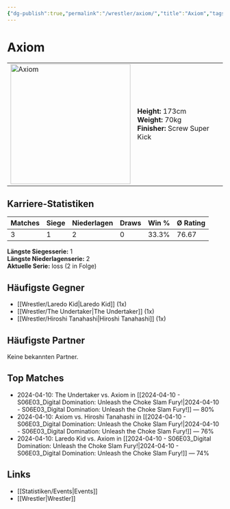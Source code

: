 ```yaml
---
{"dg-publish":true,"permalink":"/wrestler/axiom/","title":"Axiom","tags":["wrestler"],"noteIcon":""}
---
```



# Axiom

<table>
        <tr>
        <td><img src="https://github.com/CptSpaulding1980/choke-slam-wrestling/releases/download/images/Axiom.png" width="280" alt="Axiom"></td>
        <td>
        <b>Height:</b> 173cm<br>
        <b>Weight:</b> 70kg<br>
        <b>Finisher:</b> Screw Super Kick<br>
        </td>
        </tr>
        </table>
        
## Karriere-Statistiken

| Matches | Siege | Niederlagen | Draws | Win % | Ø Rating |
|---------|-------|-------------|-------|-------|-----------|
| 3 | 1 | 2 | 0 | 33.3% | 76.67 |

**Längste Siegesserie:** 1<br>**Längste Niederlagenserie:** 2<br>**Aktuelle Serie:** loss (2 in Folge)


## Häufigste Gegner
- [[Wrestler/Laredo Kid\|Laredo Kid]] (1x)
- [[Wrestler/The Undertaker\|The Undertaker]] (1x)
- [[Wrestler/Hiroshi Tanahashi\|Hiroshi Tanahashi]] (1x)

## Häufigste Partner
Keine bekannten Partner.

## Top Matches
- 2024-04-10: The Undertaker vs. Axiom in [[2024-04-10 - S06E03_Digital Domination: Unleash the Choke Slam Fury!\|2024-04-10 - S06E03_Digital Domination: Unleash the Choke Slam Fury!]] — 80%
- 2024-04-10: Axiom vs. Hiroshi Tanahashi in [[2024-04-10 - S06E03_Digital Domination: Unleash the Choke Slam Fury!\|2024-04-10 - S06E03_Digital Domination: Unleash the Choke Slam Fury!]] — 76%
- 2024-04-10: Laredo Kid vs. Axiom in [[2024-04-10 - S06E03_Digital Domination: Unleash the Choke Slam Fury!\|2024-04-10 - S06E03_Digital Domination: Unleash the Choke Slam Fury!]] — 74%

## Links
- [[Statistiken/Events\|Events]]
- [[Wrestler\|Wrestler]]
